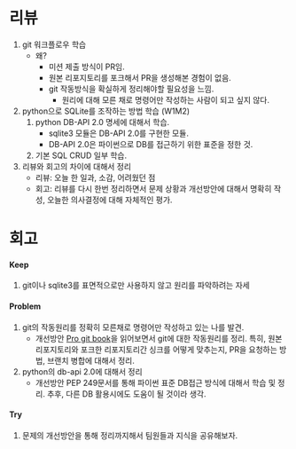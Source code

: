 # 리뷰
1. git 워크플로우 학습
    - 왜?
        - 미션 제출 방식이 PR임.
        - 원본 리포지토리를 포크해서 PR을 생성해본 경험이 없음. 
        - git 작동방식을 확실하게 정리해야할 필요성을 느낌. 
            - 원리에 대해 모른 채로 명령어만 작성하는 사람이 되고 싶지 않다.
2. python으로 SQLite를 조작하는 방법 학습 (W1M2)
    1. python DB-API 2.0 명세에 대해서 학습.
        - sqlite3 모듈은 DB-API 2.0를 구현한 모듈.
        - DB-API 2.0은 파이썬으로 DB를 접근하기 위한 표준을 정한 것.
    2. 기본 SQL CRUD 일부 학습.
3. 리뷰와 회고의 차이에 대해서 정리
    - 리뷰: 오늘 한 일과, 소감, 어려웠던 점
    - 회고: 리뷰를 다시 한번 정리하면서 문제 상황과 개선방안에 대해서 명확히 작성, 오늘한 의사결정에 대해 자체적인 평가.

# 회고 
#### Keep
1. git이나 sqlite3를 표면적으로만 사용하지 않고 원리를 파악하려는 자세

#### Problem
1. git의 작동원리를 정확히 모른채로 명령어만 작성하고 있는 나를 발견.
    - 개선방안
    [Pro git book](https://git-scm.com/book/en/v2)을 읽어보면서 git에 대한 작동원리를 정리.
    특히, 원본 리포지토리와 포크한 리포지토리간 싱크를 어떻게 맞추는지, PR을 요청하는 방법, 브랜치 병합에 대해서 정리.
2. python의 db-api 2.0에 대해서 정리
    - 개선방안
    PEP 249문서를 통해 파이썬 표준 DB접근 방식에 대해서 학습 및 정리. 추후, 다른 DB 활용시에도 도움이 될 것이라 생각.

#### Try
1. 문제의 개선방안을 통해 정리까지해서 팀원들과 지식을 공유해보자.